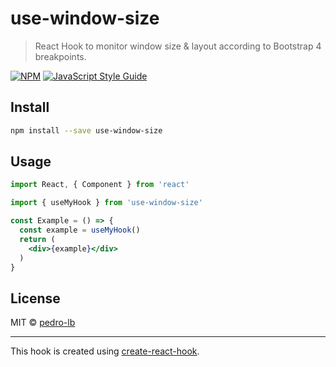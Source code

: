 # use-window-size

> React Hook to monitor window size &amp; layout according to Bootstrap 4 breakpoints.

[![NPM](https://img.shields.io/npm/v/use-window-size.svg)](https://www.npmjs.com/package/use-window-size) [![JavaScript Style Guide](https://img.shields.io/badge/code_style-standard-brightgreen.svg)](https://standardjs.com)

## Install

```bash
npm install --save use-window-size
```

## Usage

```jsx
import React, { Component } from 'react'

import { useMyHook } from 'use-window-size'

const Example = () => {
  const example = useMyHook()
  return (
    <div>{example}</div>
  )
}
```

## License

MIT © [pedro-lb](https://github.com/pedro-lb)

---

This hook is created using [create-react-hook](https://github.com/hermanya/create-react-hook).
